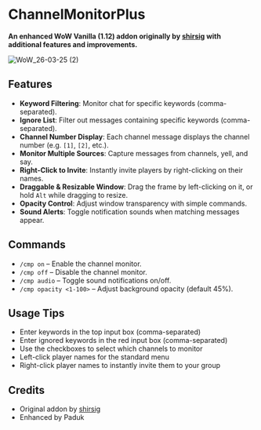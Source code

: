 # ChannelMonitorPlus

**An enhanced WoW Vanilla (1.12) addon originally by [shirsig](https://github.com/shirsig/channel_monitor) with additional features and improvements.**

![WoW_26-03-25 (2)](https://github.com/user-attachments/assets/ed95ac52-f46a-4f4e-92e5-ea607dfe769f)


## Features

- **Keyword Filtering**: Monitor chat for specific keywords (comma-separated).
- **Ignore List**: Filter out messages containing specific keywords (comma-separated).
- **Channel Number Display**: Each channel message displays the channel number (e.g. `[1]`, `[2]`, etc.).
- **Monitor Multiple Sources**: Capture messages from channels, yell, and say.
- **Right-Click to Invite**: Instantly invite players by right-clicking on their names.
- **Draggable & Resizable Window**: Drag the frame by left-clicking on it, or hold `Alt` while dragging to resize.
- **Opacity Control**: Adjust window transparency with simple commands.
- **Sound Alerts**: Toggle notification sounds when matching messages appear.

## Commands

- `/cmp on` – Enable the channel monitor.
- `/cmp off` – Disable the channel monitor.
- `/cmp audio` – Toggle sound notifications on/off.
- `/cmp opacity <1-100>` – Adjust background opacity (default 45%).

## Usage Tips

- Enter keywords in the top input box (comma-separated)
- Enter ignored keywords in the red input box (comma-separated)
- Use the checkboxes to select which channels to monitor
- Left-click player names for the standard menu
- Right-click player names to instantly invite them to your group

## Credits

- Original addon by [shirsig](https://github.com/shirsig)
- Enhanced by Paduk